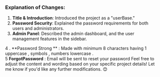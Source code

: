 
### **Explanation of Changes**:
1. **Title & Introduction**: Introduced the project as a "userBase." 
2. **Password Security**: Explained the password requirements for both users and administrators.
3. **Admin Panel**: Described the admin dashboard, and the user management features in the sidebar.

 4 . **Password Strong ** : Made with minimum 8 characters having 1 uppercase , symbols , numbers lowercase .   
5 **ForgotPassword** : Email will be sent to reset your password
Feel free to adjust the content and wording based on your specific project details! Let me know if you'd like any further modifications. 😊
